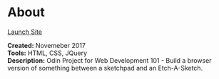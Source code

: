 # About
[Launch Site](https://m-brett.github.io/Exercises/Odin_project/Web_Development_101/Etch-a-sketch/index.html)

**Created:** Novemeber 2017</br>
**Tools:** HTML, CSS, JQuery</br>
**Description:** Odin Project for Web Development 101 - Build a browser version of something between a sketchpad and an Etch-A-Sketch.

